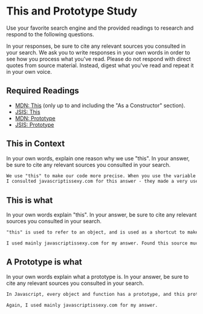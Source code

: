 # This and Prototype Study

Use your favorite search engine and the provided readings to research and
respond to the following questions.

In your responses, be sure to cite any relevant sources you consulted in your
search. We ask you to write responses in your own words in order to see how you
process what you've read. Please do not respond with direct quotes from source
material. Instead, digest what you've read and repeat it in your own voice.

## Required Readings

-   [MDN: This](https://developer.mozilla.org/en-US/docs/Web/JavaScript/Reference/Operators/this)
(only up to and including the "As a Constructor" section).
-   [JSIS: This](http://javascriptissexy.com/understand-javascripts-this-with-clarity-and-master-it/)
-   [MDN: Prototype](https://developer.mozilla.org/en-US/docs/Learn/JavaScript/Objects/Object_prototypes)
-   [JSIS: Prototype](http://javascriptissexy.com/javascript-prototype-in-plain-detailed-language/)

## This in Context

In your own words, explain one reason why we use "this". In your answer, be
sure to cite any relevant sources you consulted in your search.

```md
We use "this" to make our code more precise. When you use the variable's name (e.g. person.name instead of this.name), there could be another global with the same name. The use of 'this' makes our code less ambiguous.
I consulted javascriptissexy.com for this answer - they made a very useful analogy - comparing "this" to using pronouns.
```

## This is what

In your own words explain "this".  In your answer, be
sure to cite any relevant sources you consulted in your search.

```md
"this" is used to refer to an object, and is used as a shortcut to make code more elegant and precise. What "this" is depends heavily on the context.

I used mainly javascriptissexy.com for my answer. Found this source much easier to understand.
```

## A Prototype is what

In your own words explain what a prototype is.  In your answer, be
sure to cite any relevant sources you consulted in your search.

```md
In Javascript, every object and function has a prototype, and this prototype is used for inheritance (for the most part). For example, if you create a function creature() - every time you make a new instance of creature (let aCreature = new Creature()), this new instance, which also has a prototype, inherits the prototype from the first one.

Again, I used mainly javascriptissexy.com for my answer.
```
